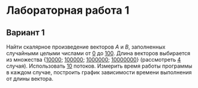 # Лабораторная работа 1

## Вариант 1

Найти скалярное произведение векторов <em>A</em> и <em>B</em>, заполненных случайными целыми числами от <ins>0</ins> до <ins>100</ins>. Длина векторов выбирается из множества {<ins>10000</ins>; <ins>100000</ins>; <ins>1000000</ins>; <ins>10000000</ins>} (рассмотреть <ins>4</ins> случая). Использовать <ins>10</ins> потоков. Измерить время работы программы в каждом случае, построить график зависимости времени выполнения от длины вектора.
